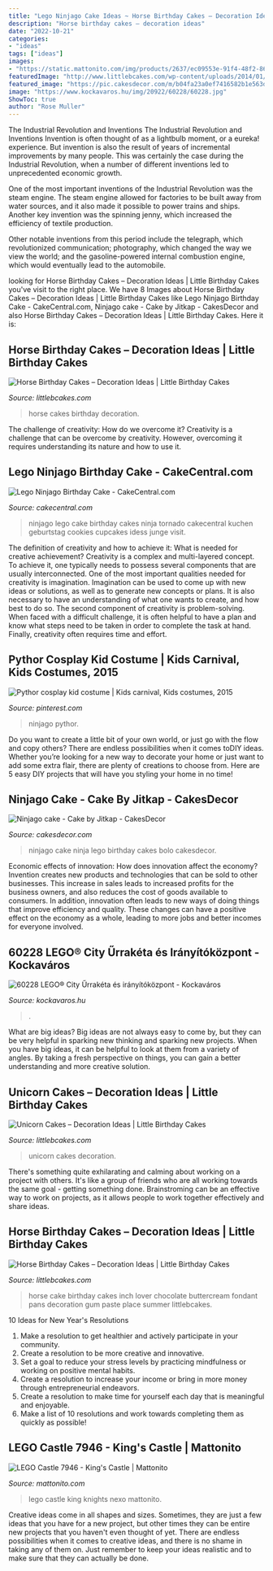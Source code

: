 ```yaml
---
title: "Lego Ninjago Cake Ideas ~ Horse Birthday Cakes – Decoration Ideas"
description: "Horse birthday cakes – decoration ideas"
date: "2022-10-21"
categories:
- "ideas"
tags: ["ideas"]
images:
- "https://static.mattonito.com/img/products/2637/ec09553e-91f4-48f2-8620-9bf70373db85.jpg"
featuredImage: "http://www.littlebcakes.com/wp-content/uploads/2014/01/Horse-Cakes-Images.jpg"
featured_image: "https://pic.cakesdecor.com/m/b04fa23a0ef7416582b1e563d8169d30.jpg"
image: "https://www.kockavaros.hu/img/20922/60228/60228.jpg"
ShowToc: true
author: "Rose Muller"
---
```



The Industrial Revolution and Inventions
The Industrial Revolution and Inventions
Invention is often thought of as a lightbulb moment, or a eureka! experience. But invention is also the result of years of incremental improvements by many people. This was certainly the case during the Industrial Revolution, when a number of different inventions led to unprecedented economic growth.

One of the most important inventions of the Industrial Revolution was the steam engine. The steam engine allowed for factories to be built away from water sources, and it also made it possible to power trains and ships. Another key invention was the spinning jenny, which increased the efficiency of textile production.

Other notable inventions from this period include the telegraph, which revolutionized communication; photography, which changed the way we view the world; and the gasoline-powered internal combustion engine, which would eventually lead to the automobile.

	

		
looking for Horse Birthday Cakes – Decoration Ideas | Little Birthday Cakes you've visit to the right place. We have 8 Images about Horse Birthday Cakes – Decoration Ideas | Little Birthday Cakes like Lego Ninjago Birthday Cake - CakeCentral.com, Ninjago cake - Cake by Jitkap - CakesDecor and also Horse Birthday Cakes – Decoration Ideas | Little Birthday Cakes. Here it is:
		
    
## Horse Birthday Cakes – Decoration Ideas | Little Birthday Cakes

<img loading=lazy src="http://www.littlebcakes.com/wp-content/uploads/2014/01/Horse-Cakes-Images.jpg" onerror="this.onerror=null;this.src='https://tse2.mm.bing.net/th?id=OIP.UYmkrkm-NHbpTHsp1wG3gQHaGp&amp;pid=15.1';" alt="Horse Birthday Cakes – Decoration Ideas | Little Birthday Cakes">

_Source: littlebcakes.com_

>horse cakes birthday decoration. 

	

The challenge of creativity: How do we overcome it?
Creativity is a challenge that can be overcome by creativity. However, overcoming it requires understanding its nature and how to use it.

    
## Lego Ninjago Birthday Cake - CakeCentral.com

<img loading=lazy src="http://cdn001.cakecentral.com/gallery/2015/03/900_8244359HNq_lego-ninjago-birthday-cake.jpg" onerror="this.onerror=null;this.src='https://tse3.mm.bing.net/th?id=OIP.pxffztN6XyHHoKVp8Id2zAHaLJ&amp;pid=15.1';" alt="Lego Ninjago Birthday Cake - CakeCentral.com">

_Source: cakecentral.com_

>ninjago lego cake birthday cakes ninja tornado cakecentral kuchen geburtstag cookies cupcakes idess junge visit. 

	

The definition of creativity and how to achieve it: What is needed for creative achievement?
Creativity is a complex and multi-layered concept. To achieve it, one typically needs to possess several components that are usually interconnected. One of the most important qualities needed for creativity is imagination. Imagination can be used to come up with new ideas or solutions, as well as to generate new concepts or plans. It is also necessary to have an understanding of what one wants to create, and how best to do so. The second component of creativity is problem-solving. When faced with a difficult challenge, it is often helpful to have a plan and know what steps need to be taken in order to complete the task at hand. Finally, creativity often requires time and effort.

    
## Pythor Cosplay Kid Costume | Kids Carnival, Kids Costumes, 2015

<img loading=lazy src="https://i.pinimg.com/736x/30/ea/fe/30eafe79c2b182b1c820beda08f4deba.jpg" onerror="this.onerror=null;this.src='https://tse2.mm.bing.net/th?id=OIP.x2HJWGBayOOA3dGfpbPiSQDYEg&amp;pid=15.1';" alt="Pythor cosplay kid costume | Kids carnival, Kids costumes, 2015">

_Source: pinterest.com_

>ninjago pythor. 

	

Do you want to create a little bit of your own world, or just go with the flow and copy others? There are endless possibilities when it comes toDIY ideas. Whether you’re looking for a new way to decorate your home or just want to add some extra flair, there are plenty of creations to choose from. Here are 5 easy DIY projects that will have you styling your home in no time!

    
## Ninjago Cake - Cake By Jitkap - CakesDecor

<img loading=lazy src="https://pic.cakesdecor.com/m/b04fa23a0ef7416582b1e563d8169d30.jpg" onerror="this.onerror=null;this.src='https://tse1.mm.bing.net/th?id=OIP.p2_ZBxSphmwUDLkCqdYeaQHaJ_&amp;pid=15.1';" alt="Ninjago cake - Cake by Jitkap - CakesDecor">

_Source: cakesdecor.com_

>ninjago cake ninja lego birthday cakes bolo cakesdecor. 

	

Economic effects of innovation: How does innovation affect the economy?
Invention creates new products and technologies that can be sold to other businesses. This increase in sales leads to increased profits for the business owners, and also reduces the cost of goods available to consumers. In addition, innovation often leads to new ways of doing things that improve efficiency and quality. These changes can have a positive effect on the economy as a whole, leading to more jobs and better incomes for everyone involved.

    
## 60228 LEGO® City Űrrakéta és Irányítóközpont - Kockaváros

<img loading=lazy src="https://www.kockavaros.hu/img/20922/60228/60228.jpg" onerror="this.onerror=null;this.src='https://tse1.mm.bing.net/th?id=OIP.90hAOKlAxieI02-Ee_ND7QHaGu&amp;pid=15.1';" alt="60228 LEGO® City Űrrakéta és irányítóközpont - Kockaváros">

_Source: kockavaros.hu_

>. 

	

What are big ideas?
Big ideas are not always easy to come by, but they can be very helpful in sparking new thinking and sparking new projects. When you have big ideas, it can be helpful to look at them from a variety of angles. By taking a fresh perspective on things, you can gain a better understanding and more creative solution.

    
## Unicorn Cakes – Decoration Ideas | Little Birthday Cakes

<img loading=lazy src="http://www.littlebcakes.com/wp-content/uploads/2014/05/Unicorn-Cakes-1024x756.jpg" onerror="this.onerror=null;this.src='https://tse1.mm.bing.net/th?id=OIP.lqU3RIpeL2cM-NEO-rZOJAHaFd&amp;pid=15.1';" alt="Unicorn Cakes – Decoration Ideas | Little Birthday Cakes">

_Source: littlebcakes.com_

>unicorn cakes decoration. 

	

There's something quite exhilarating and calming about working on a project with others. It's like a group of friends who are all working towards the same goal - getting something done. Brainstroming can be an effective way to work on projects, as it allows people to work together effectively and share ideas.

    
## Horse Birthday Cakes – Decoration Ideas | Little Birthday Cakes

<img loading=lazy src="http://www.littlebcakes.com/wp-content/uploads/2014/01/Horse-Cake-Pans.jpg" onerror="this.onerror=null;this.src='https://tse3.mm.bing.net/th?id=OIP.fEoMHCp-uO3O9haurk6nNgHaHv&amp;pid=15.1';" alt="Horse Birthday Cakes – Decoration Ideas | Little Birthday Cakes">

_Source: littlebcakes.com_

>horse cake birthday cakes inch lover chocolate buttercream fondant pans decoration gum paste place summer littlebcakes. 

	

10 Ideas for New Year's Resolutions
1. Make a resolution to get healthier and actively participate in your community. 
2. Create a resolution to be more creative and innovative. 
3. Set a goal to reduce your stress levels by practicing mindfulness or working on positive mental habits. 
4. Create a resolution to increase your income or bring in more money through entrepreneurial endeavors. 
5. Create a resolution to make time for yourself each day that is meaningful and enjoyable. 
6. Make a list of 10 resolutions and work towards completing them as quickly as possible!

    
## LEGO Castle 7946 - King&#039;s Castle | Mattonito

<img loading=lazy src="https://static.mattonito.com/img/products/2637/ec09553e-91f4-48f2-8620-9bf70373db85.jpg" onerror="this.onerror=null;this.src='https://tse4.mm.bing.net/th?id=OIP.bhTFcXTttUZwKVI8kmp9vgHaNb&amp;pid=15.1';" alt="LEGO Castle 7946 - King&#039;s Castle | Mattonito">

_Source: mattonito.com_

>lego castle king knights nexo mattonito. 

	

Creative ideas come in all shapes and sizes. Sometimes, they are just a few ideas that you have for a new project, but other times they can be entire new projects that you haven't even thought of yet. There are endless possibilities when it comes to creative ideas, and there is no shame in taking any of them on. Just remember to keep your ideas realistic and to make sure that they can actually be done.

